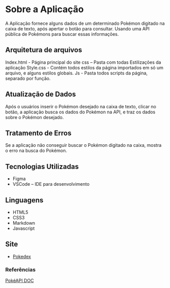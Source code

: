 # Sobre a Aplicação
A Aplicação fornece alguns dados de um determinado Pokémon digitado na caixa de texto, após apertar o botão para consultar. Usando uma API pública de Pokémons para buscar essas informações. 

## Arquitetura de arquivos 
Index.html - Página principal do site 
css – Pasta com todas Estilizações da aplicação 
Style.css - Contém todos estilos da página importados em só um arquivo, e alguns estilos globais. 
Js  - Pasta todos scripts da página, separado por função. 

## Atualização de Dados 
Após o usuários inserir o Pokémon desejado na caixa de texto, clicar no botão, a aplicação busca os dados do Pokémon na API, e traz os dados sobre o Pokémon desejado. 

## Tratamento de Erros 
Se a aplicação não conseguir buscar o Pokémon digitado na caixa, mostra o erro na busca do Pokémon. 

## Tecnologias Utilizadas 
  - Figma 
  - VSCode – IDE para desenvolvimento 
  
## Linguagens 
  - HTML5 
  - CSS3 
  - Markdown 
  - Javascript
    
## Site
*  [Pokedex](https://pokedex-senaiii.netlify.app/)

### Referências 
[PokéAPI DOC](https://pokeapi.co/docs/v2) 
